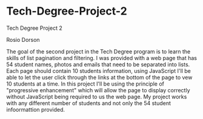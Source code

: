 # Tech-Degree-Project-2
 Tech Degree Project 2

Rosio Dorson

The goal of the second project in the Tech Degree program is to learn the skills of list pagination and filtering. I was provided with a web page that has 54 student names, photos and emails that need to be separated into lists. Each page should contain 10 students information, using JavaScript I'll be able to let the user click through the links at the bottom of the page to vew 10 students at a time. In this project I'll be using the principle of "progressive enhancement" which will allow the page to display correctly without JavaScript being required to us the web page. My project works with any different number of students and not only the 54 student infoormattion provided.
